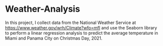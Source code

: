 # Weather-Analysis

In this project, I collect data from the National Weather Service at https://www.weather.gov/wrh/Climate?wfo=mfl and use the Seaborn library to perform a linear regression analysis to predict the average temperature in Miami and Panama City on Christmas Day, 2021.
